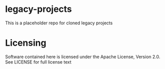 legacy-projects
===============

This is a placeholder repo for cloned legacy projects 


Licensing
=========
Software contained here is licensed under the Apache License, Version 2.0. See LICENSE for full license text
